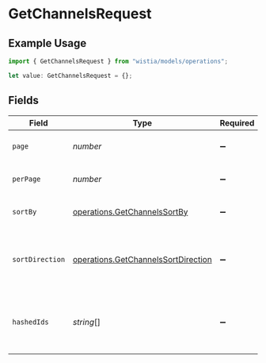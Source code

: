 # GetChannelsRequest

## Example Usage

```typescript
import { GetChannelsRequest } from "wistia/models/operations";

let value: GetChannelsRequest = {};
```

## Fields

| Field                                                                                      | Type                                                                                       | Required                                                                                   | Description                                                                                |
| ------------------------------------------------------------------------------------------ | ------------------------------------------------------------------------------------------ | ------------------------------------------------------------------------------------------ | ------------------------------------------------------------------------------------------ |
| `page`                                                                                     | *number*                                                                                   | :heavy_minus_sign:                                                                         | Page number to retrieve                                                                    |
| `perPage`                                                                                  | *number*                                                                                   | :heavy_minus_sign:                                                                         | Number of channels per page                                                                |
| `sortBy`                                                                                   | [operations.GetChannelsSortBy](../../models/operations/getchannelssortby.md)               | :heavy_minus_sign:                                                                         | Ordering. Default is ID ASC.                                                               |
| `sortDirection`                                                                            | [operations.GetChannelsSortDirection](../../models/operations/getchannelssortdirection.md) | :heavy_minus_sign:                                                                         | Ordering Sort Direction (0 = desc, 1 = asc; default is 1)                                  |
| `hashedIds`                                                                                | *string*[]                                                                                 | :heavy_minus_sign:                                                                         | Find all of the channels limited to these hashed_ids.                                      |